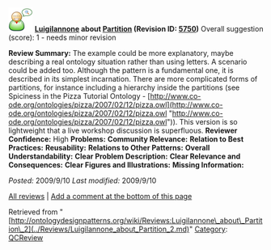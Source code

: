 [![](../images/thumb/2/29/Reviewer.png/48px-Reviewer.png)](../Image/Reviewer.png.md "Reviewer.png")
__[LuigiIannone](../User/LuigiIannone.md "User:LuigiIannone") about [Partition](../Submissions/Partition.md "Submissions:Partition") (Revision ID: [5750](../Submissions/Partition@oldid=5750.md "http://ontologydesignpatterns.org/wiki/Submissions:Partition?oldid=5750"))__
Overall suggestion (score): 1 - needs minor revision




 __Review Summary:__ The example could be more explanatory, maybe describing a real ontology situation rather than using letters. A scenario could be added too.
Although the pattern is a fundamental one, it is described in its simplest incarnation. There are more complicated forms of partitions, for instance including a hierarchy inside the partitions (see Spiciness in the Pizza Tutorial Ontology - [http://www.co-ode.org/ontologies/pizza/2007/02/12/pizza.owl](http://www.co-ode.org/ontologies/pizza/2007/02/12/pizza.owl "http://www.co-ode.org/ontologies/pizza/2007/02/12/pizza.owl")). This version is so lightweight that a live workshop discussion is superfluous.
__Reviewer Confidence:__ High
__Problems:__ 
__Community Relevance:__ 
__Relation to Best Practices:__ 
__Reusability:__ 
__Relations to Other Patterns:__ 
__Overall Understandability:__ 
__Clear Problem Description:__ 
__Clear Relevance and Consequences:__ 
__Clear Figures and Illustrations:__ 
__Missing Information:__ 

_Posted:_ 2009/9/10 _Last modified:_ 2009/9/10



[All reviews](../Reviews/Main.md "Reviews:Main") | [Add a comment at the bottom of this page](index.php@title=Odp%253AAdd_comment&target=../Reviews/LuigiIannone_about_Partition_2.md#New_comment "http://ontologydesignpatterns.org/wiki/index.php?title=Odp:Add_comment&target=Reviews:LuigiIannone_about_Partition_2#New_comment")


Retrieved from "[http://ontologydesignpatterns.org/wiki/Reviews:LuigiIannone\_about\_Partition\_2](../Reviews/LuigiIannone_about_Partition_2.md)"
 [Category](http://ontologydesignpatterns.org/wiki/Special:Categories "Special:Categories"): [QCReview](../Category/QCReview.md "Category:QCReview")